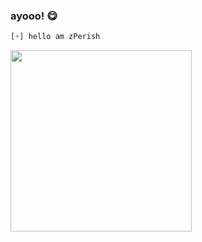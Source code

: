 ### ayooo!  :yum:
```css
[+] hello am zPerish
```
<a href="https://discord.com/users/643446724983259146"><img src="https://user-images.githubusercontent.com/101808402/213921361-bdd6c7ee-f76d-409d-841a-bbfe609696c2.png" width="290"></img></a>
